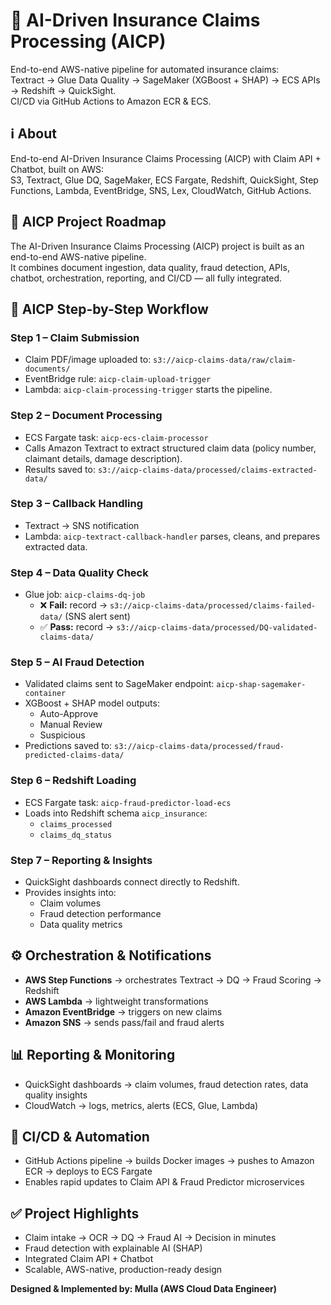 # 🚀 AI-Driven Insurance Claims Processing (AICP)

End-to-end AWS-native pipeline for automated insurance claims:  
Textract → Glue Data Quality → SageMaker (XGBoost + SHAP) → ECS APIs → Redshift → QuickSight.  
CI/CD via GitHub Actions to Amazon ECR & ECS.


## ℹ️ About
End-to-end AI-Driven Insurance Claims Processing (AICP) with Claim API + Chatbot, built on AWS:  
S3, Textract, Glue DQ, SageMaker, ECS Fargate, Redshift, QuickSight, Step Functions, Lambda, EventBridge, SNS, Lex, CloudWatch, GitHub Actions.


## 📌 AICP Project Roadmap
The AI-Driven Insurance Claims Processing (AICP) project is built as an end-to-end AWS-native pipeline.  
It combines document ingestion, data quality, fraud detection, APIs, chatbot, orchestration, reporting, and CI/CD — all fully integrated.


## 🔄 AICP Step-by-Step Workflow

### Step 1 – Claim Submission
- Claim PDF/image uploaded to: `s3://aicp-claims-data/raw/claim-documents/`  
- EventBridge rule: `aicp-claim-upload-trigger`  
- Lambda: `aicp-claim-processing-trigger` starts the pipeline.  

### Step 2 – Document Processing
- ECS Fargate task: `aicp-ecs-claim-processor`  
- Calls Amazon Textract to extract structured claim data (policy number, claimant details, damage description).  
- Results saved to: `s3://aicp-claims-data/processed/claims-extracted-data/`

### Step 3 – Callback Handling
- Textract → SNS notification  
- Lambda: `aicp-textract-callback-handler` parses, cleans, and prepares extracted data.

### Step 4 – Data Quality Check
- Glue job: `aicp-claims-dq-job`  
  - ❌ **Fail:** record → `s3://aicp-claims-data/processed/claims-failed-data/` (SNS alert sent)  
  - ✅ **Pass:** record → `s3://aicp-claims-data/processed/DQ-validated-claims-data/`

### Step 5 – AI Fraud Detection
- Validated claims sent to SageMaker endpoint: `aicp-shap-sagemaker-container`  
- XGBoost + SHAP model outputs:  
  - Auto-Approve  
  - Manual Review  
  - Suspicious  
- Predictions saved to: `s3://aicp-claims-data/processed/fraud-predicted-claims-data/`

### Step 6 – Redshift Loading
- ECS Fargate task: `aicp-fraud-predictor-load-ecs`  
- Loads into Redshift schema `aicp_insurance`:  
  - `claims_processed`  
  - `claims_dq_status`

### Step 7 – Reporting & Insights
- QuickSight dashboards connect directly to Redshift.  
- Provides insights into:  
  - Claim volumes  
  - Fraud detection performance  
  - Data quality metrics  

## ⚙️ Orchestration & Notifications
- **AWS Step Functions** → orchestrates Textract → DQ → Fraud Scoring → Redshift  
- **AWS Lambda** → lightweight transformations  
- **Amazon EventBridge** → triggers on new claims  
- **Amazon SNS** → sends pass/fail and fraud alerts  


## 📊 Reporting & Monitoring
- QuickSight dashboards → claim volumes, fraud detection rates, data quality insights  
- CloudWatch → logs, metrics, alerts (ECS, Glue, Lambda)  

## 🔄 CI/CD & Automation
- GitHub Actions pipeline → builds Docker images → pushes to Amazon ECR → deploys to ECS Fargate  
- Enables rapid updates to Claim API & Fraud Predictor microservices  

## ✅ Project Highlights
- Claim intake → OCR → DQ → Fraud AI → Decision in minutes  
- Fraud detection with explainable AI (SHAP)  
- Integrated Claim API + Chatbot  
- Scalable, AWS-native, production-ready design  

**Designed & Implemented by: Mulla (AWS Cloud Data Engineer)**
